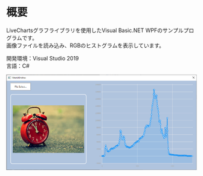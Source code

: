 # 概要
LiveChartsグラフライブラリを使用したVisual Basic.NET WPFのサンプルプログラムです。  
画像ファイルを読み込み、RGBのヒストグラムを表示しています。

開発環境：Visual Studio 2019  
言語：C#

![スクリーンショット](https://github.com/toshinomi/LiveChartsWpfVb/blob/master/LiveChartsWpfVb.png)
